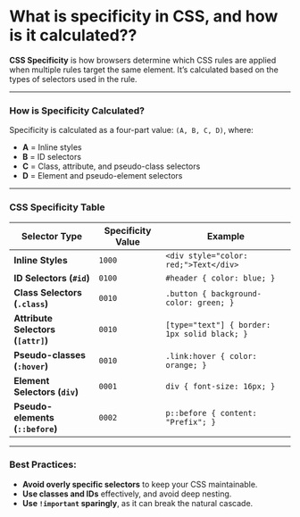 # **What is specificity in CSS, and how is it calculated??**

**CSS Specificity** is how browsers determine which CSS rules are applied when multiple rules target the same element. It’s calculated based on the types of selectors used in the rule.

---

### **How is Specificity Calculated?**

Specificity is calculated as a four-part value: `(A, B, C, D)`, where:
- **A** = Inline styles
- **B** = ID selectors
- **C** = Class, attribute, and pseudo-class selectors
- **D** = Element and pseudo-element selectors

---

### **CSS Specificity Table**

| **Selector Type**                       | **Specificity Value** | **Example**                        |
|-----------------------------------------|-----------------------|------------------------------------|
| **Inline Styles**                       | `1000`                | `<div style="color: red;">Text</div>` |
| **ID Selectors (`#id`)**                | `0100`                | `#header { color: blue; }`        |
| **Class Selectors (`.class`)**          | `0010`                | `.button { background-color: green; }` |
| **Attribute Selectors (`[attr]`)**      | `0010`                | `[type="text"] { border: 1px solid black; }` |
| **Pseudo-classes (`:hover`)**           | `0010`                | `.link:hover { color: orange; }`  |
| **Element Selectors (`div`)**           | `0001`                | `div { font-size: 16px; }`        |
| **Pseudo-elements (`::before`)**        | `0002`                | `p::before { content: "Prefix"; }`|

---

### **Best Practices:**
- **Avoid overly specific selectors** to keep your CSS maintainable.
- **Use classes and IDs** effectively, and avoid deep nesting.
- **Use `!important` sparingly**, as it can break the natural cascade.


